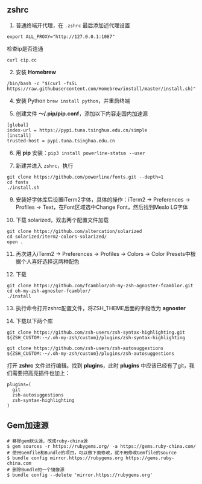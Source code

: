 ## zshrc

1. 普通终端开代理，在 `.zshrc` 最后添加述代理设置

```
export ALL_PROXY="http://127.0.0.1:1087"
```

检查ip是否连通

``` shell 
curl cip.cc
```


2. 安装 __Homebrew__

``` shell
/bin/bash -c "$(curl -fsSL https://raw.githubusercontent.com/Homebrew/install/master/install.sh)"
```

4. 安装 Python `brew install python`，并重启终端

5. 创建文件 **～/.pip/pip.conf**，添加以下内容走国内加速源

```
[global]
index-url = https://pypi.tuna.tsinghua.edu.cn/simple
[install]
trusted-host = pypi.tuna.tsinghua.edu.cn
```
6. 用 __pip__  安装：`pip3 install powerline-status --user`

7. 新建并进入 `zshrc`，执行

```shell
git clone https://github.com/powerline/fonts.git --depth=1
cd fonts
./install.sh
```

9. 安装好字体库后设置iTerm2字体，具体的操作：iTerm2 -> Preferences -> Profiles -> Text，在Font区域选中Change Font，然后找到Meslo LG字体

10. 下载 solarized，双击两个配置文件加载
```
git clone https://github.com/altercation/solarized
cd solarized/iterm2-colors-solarized/
open .
```

11. 再次进入iTerm2 -> Preferences -> Profiles -> Colors -> Color Presets中根据个人喜好选择这两种配色

12. 下载

```shell
git clone https://github.com/fcamblor/oh-my-zsh-agnoster-fcamblor.git
cd oh-my-zsh-agnoster-fcamblor/
./install
```

13. 执行命令打开zshrc配置文件，将ZSH_THEME后面的字段改为 __agnoster__

14. 下载以下两个库
```shell
git clone https://github.com/zsh-users/zsh-syntax-highlighting.git ${ZSH_CUSTOM:-~/.oh-my-zsh/custom}/plugins/zsh-syntax-highlighting

git clone https://github.com/zsh-users/zsh-autosuggestions ${ZSH_CUSTOM:-~/.oh-my-zsh/custom}/plugins/zsh-autosuggestions
```

打开 __zshrc__ 文件进行编辑。找到 __plugins__，此时 __plugins__ 中应该已经有了git，我们需要把高亮插件也加上：

```
plugins=(
  git
  zsh-autosuggestions
  zsh-syntax-highlighting
)
```





## Gem加速源

```shell
# 移除gem默认源，改成ruby-china源
$ gem sources -r https://rubygems.org/ -a https://gems.ruby-china.com/
# 使用Gemfile和Bundle的项目，可以做下面修改，就不用修改Gemfile的source
$ bundle config mirror.https://rubygems.org https://gems.ruby-china.com
# 删除Bundle的一个镜像源
$ bundle config --delete 'mirror.https://rubygems.org'
```

